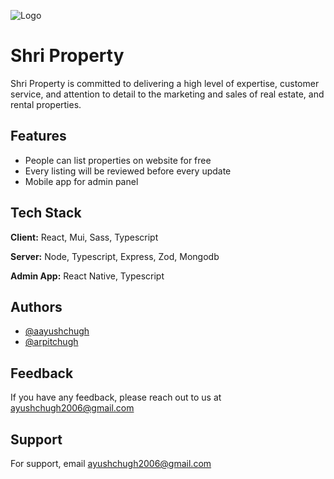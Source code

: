 ![Logo](https://shriproperty.com/images/logo/logo.png)

# Shri Property

Shri Property is committed to delivering a high level of expertise, customer service, and attention to detail to the marketing and sales of real estate, and rental properties.

## Features

-   People can list properties on website for free
-   Every listing will be reviewed before every update
-   Mobile app for admin panel

## Tech Stack

**Client:** React, Mui, Sass, Typescript

**Server:** Node, Typescript, Express, Zod, Mongodb

**Admin App:** React Native, Typescript

## Authors

-   [@aayushchugh](https://www.github.com/aayushchugh)
-   [@arpitchugh](https://www.github.com/arpitchugh)

## Feedback

If you have any feedback, please reach out to us at ayushchugh2006@gmail.com

## Support

For support, email ayushchugh2006@gmail.com
